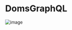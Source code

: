 # DomsGraphQL
![image](https://github.com/DomBurke23/DomsMiniGraphQL/assets/22835921/144e62dd-859d-4011-b99c-63517a84c3ec)
